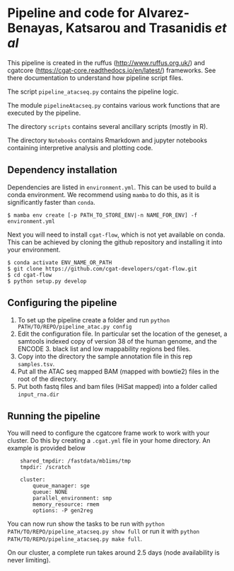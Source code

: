 # Pipeline and code for Alvarez-Benayas, Katsarou and Trasanidis *et al* #

This pipeline is created in the ruffus (http://www.ruffus.org.uk/) and cgatcore (https://cgat-core.readthedocs.io/en/latest/) frameworks. See there documentation to understand how pipeline script files. 

The script `pipeline_atacseq.py` contains the pipeline logic.

The module `pipelineAtacseq.py` contains various work functions that are executed by the pipeline. 

The directory `scripts` contains several ancillary scripts (mostly in R).

The directory `Notebooks` contains Rmarkdown and jupyter notebooks containing interpretive analysis and plotting code. 

## Dependency installation ##
Dependencies are listed in `environment.yml`. This can be used to build a conda environment. We recommend using `mamba` to do this, as it is significantly faster than `conda`.

```
$ mamba env create [-p PATH_TO_STORE_ENV|-n NAME_FOR_ENV] -f environment.yml
```

Next you will need to install `cgat-flow`, which is not yet available on conda. This can be achieved by cloning the github repository and installing it into your environment. 

```
$ conda activate ENV_NAME_OR_PATH
$ git clone https://github.com/cgat-developers/cgat-flow.git
$ cd cgat-flow
$ python setup.py develop
```

## Configuring the pipeline ##

1. To set up the pipeline create a folder and run `python PATH/TO/REPO/pipeline_atac.py config`
2. Edit the configuration file. In particular set the location of the geneset, a samtools indexed copy of version 38 of the human genome, and the ENCODE 3. black list and low mappability regions bed files. 
3. Copy into the directory the sample annotation file in this rep `samples.tsv`.
4. Put all the ATAC seq mapped BAM (mapped with bowtie2) files in the root of the directory. 
5. Put both fastq files and bam files (HiSat mapped) into a folder called `input_rna.dir`

## Running the pipeline ##

You will need to configure the cgatcore frame work to work with your cluster. Do this by creating a `.cgat.yml` file in your home directory. An example is provided below

```
    shared_tmpdir: /fastdata/mb1ims/tmp
    tmpdir: /scratch

    cluster:
        queue_manager: sge
        queue: NONE
        parallel_environment: smp
        memory_resource: rmem
        options: -P gen2reg
```

You can now run show the tasks to be run with `python PATH/TO/REPO/pipeline_atacseq.py show full` or run it with `python PATH/TO/REPO/pipeline_atacseq.py make full`.

On our cluster, a complete run takes around 2.5 days (node availability is never limiting).
